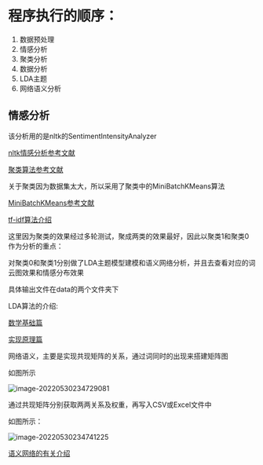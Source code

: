 # 程序执行的顺序：

1. 数据预处理
2. 情感分析
3. 聚类分析
4. 数据分析
5. LDA主题
6. 网络语义分析





## 情感分析

该分析用的是nltk的SentimentIntensityAnalyzer

[nltk情感分析参考文献](https://www.nltk.org/howto/sentiment.html)

[聚类算法参考文献](https://zhuanlan.zhihu.com/p/78798251)

关于聚类因为数据集太大，所以采用了聚类中的MiniBatchKMeans算法

[MiniBatchKMeans参考文献](https://blog.csdn.net/qq_34104548/article/details/79342598)

[tf-idf算法介绍](https://zhuanlan.zhihu.com/p/31197209)



这里因为聚类的效果经过多轮测试，聚成两类的效果最好，因此以聚类1和聚类0作为分析的重点：

对聚类0和聚类1分别做了LDA主题模型建模和语义网络分析，并且去查看对应的词云图效果和情感分布效果

具体输出文件在data的两个文件夹下



LDA算法的介绍:

[数学基础篇](https://zhuanlan.zhihu.com/p/75222819)

[实现原理篇](https://zhuanlan.zhihu.com/p/76636216)



网络语义，主要是实现共现矩阵的关系，通过词同时的出现来搭建矩阵图

如图所示

![image-20220530234729081](https://cdn.jsdelivr.net/gh/13060923171/images@main/img/20220530235544.png)





通过共现矩阵分别获取两两关系及权重，再写入CSV或Excel文件中

如图所示：

![image-20220530234741225](D:/photo/image-20220530234741225.png)





[语义网络的有关介绍](https://zhuanlan.zhihu.com/p/156128045)